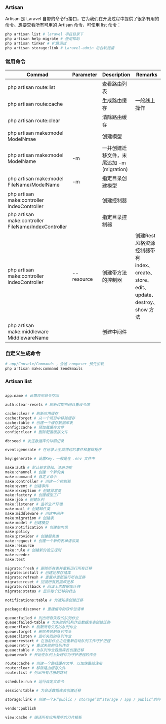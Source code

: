 ### Artisan
Artisan 是 Laravel 自带的命令行接口，它为我们在开发过程中提供了很多有用的命令。想要查看所有可用的 Artisan 命令，可使用 list 命令：
```bash 
php artisan list # laravel 项目目录下
php artisan help migrate # 使用帮助
php artisan tinker # 扩展调试
php artisan storage:link # Laravel-admin 后台软链接    
```

### 常用命令

| Commad                                               | Parameter  | Description                               | Remarks                                                      |
| ---------------------------------------------------- | ---------- | ----------------------------------------- | ------------------------------------------------------------ |
| php artisan route:list                               |            | 查看路由列表                              |                                                              |
| php artisan route:cache                              |            | 生成路由缓存                              | 一般线上操作                                                 |
| php artisan route:clear                              |            | 清除路由缓存                              |                                                              |
| php artisan make:model ModelNmae                     |            | 创建模型                                  |                                                              |
| php artisan make:model ModelName                     | -m         | 一并创建迁移文件，末尾追加 -m (migration) |                                                              |
| php artisan make:model FileName/ModelName            | -m         | 指定目录创建模型                          |                                                              |
| php artisan make:controller IndexController          |            | 创建控制器                                |                                                              |
| php artisan make:controller FileName/IndexController |            | 指定目录控制器                            |                                                              |
| php artisan make:controller IndexController          | --resource | 创建带方法的控制器                        | 创建Rest风格资源控制器带有 index、create、store、edit、update、destroy、show 方法 |
| php artisan make:middleware MiddlewareName           |            | 创建中间件                                |                                                              |



### 自定义生成命令

```bash
# app/Console/Commands ，会被 composer 预先加载
php artisan make:command SendEmails
```

### Artisan list
```bash 

app:name # 设置应用命令空间

auth:clear-resets # 刷新过期密码且重设令牌

cache:clear # 刷新应用缓存
cache:forget # 从一个项目中移除缓存
cache:table # 创建一个缓存数据库表
config:cache # 预加载缓存文件
config:clear # 删除配置缓存文件

db:seed # 发送数据库的详细记录

event:generate # 在记录上生成错过的事件和基础程序

key:generate # 设置Key，一般是在 .env 文件中

make:auth # 默认基本登陆，注册功能
make:channel # 创建一个新的类
make:command # 自定义命令
make:controller # 创建一个控制器
make:event # 创建事件
make:exception # 创建异常类
make:factory # 创建模型工厂
make:job # 创建队列
make:listener # 监听生产环境
make:mail # 创建邮件类
make:middleware # 创建中间件
make:migration # 创建表
make:model # 创建模型
make:notification # 创建站内信
make:policy
make:provider # 创建服务类
make:request # 创建一个新的表单请求类
make:resource
make:rule # 创建新的验证规则
make:seeder
make:test

migrate:fresh # 删除所有表并重新运行所有迁移
migrate:install # 创建迁移存储库
migrate:refresh # 重置并重新运行所有迁移
migrate:reset # 回滚所有数据库迁移
migrate:rollback # 回滚上次数据库迁移
migrate:status # 显示每个迁移的状态

notifications:table # 为通知表创建迁移

package:discover # 重建缓存的软件包清单

queue:failed # 列出所有失败的队列作业
queue:failed-table # 为失败的队列作业数据库表创建迁移
queue:flush # 刷新所有失败的队列作业
queue:forget # 删除失败的队列作业
queue:listen # 监听失败的队列作业
queue:restart # 在当前作业之后重新启动队列工作守护进程
queue:retry # 重试失败的队列作业
queue:table # 为队列作业数据库表创建迁移
queue:work # 开始在队列上处理作为守护进程的作业

route:cache # 创建一个路线缓存文件，以加快路线注册
route:clear # 移除路由缓存文件
route:list # 列出所有注册的路线

schedule:run # 运行自定义命令

session:table # 为会话数据库表创建迁移

storage:link # 创建一个从“public / storage”到“storage / app / public”的符号链接

vendor:publish 

view:cache # 编译所有应用程序的刀片模板
```
